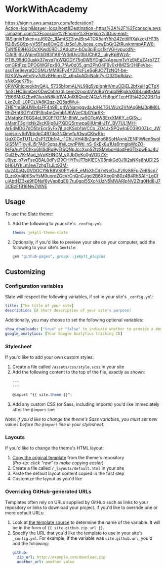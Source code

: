 # WorkWithAcademy

https://signin.aws.amazon.com/federation?Action=login&Issuer=localhost&Destination=https%3A%2F%2Fconsole.aws.amazon.com%2Fconsole%2Fhome%3Fregion%3Dus-east-1&SigninToken=zJ602c_1IAmtSZ3jwJBrs4TOX5anY5h242ettIlRXakzekfH135R2iBvSG9z-yV55Fse8OvQISjJz5q1JhJsoss_ccwEpGr32tRuvkmmpAPW6-ToNfEE9H63OcXKwd0RDL3Aduztv-bOu3piBics1krVGHvpuodN-CiAIBIj6UWgimGtbDB3l1A6-W3dUyU3bUChK2_iukyKpBWzA-PTI5_95dO0uskk37wvq7jrWQODY75g0W5YDgjCkAgeumTvYz9kEuZ4rb7ZTgmGRtFzgjDPOGWGFpx60_7fAv0d05_gm2PhO4F9v0xHMZSr3HiFeVbe-asoTxe8eyraQCGMLrMM9EFy4Y2Z1cFLeSgRJO7TzNQf-be-R2K5VwwEvNjv7dSzBHnmsI2_x6p4oADirNaIn7y-D3ZGpRdav-sNkCgeK75s-0RWGhIcpeokbvQAjL_5735b1pmALNL98g5vpIqnlrlVmuODjEL2bfxeHgCTgX1mSLHO6imCez0DwOahhzqLcemOzponbVVdBqYmpbl9RjokhXGbLmBtlkMqYB6SMrGZEwK1IushN8kIb1V4JgIX8QrpE74QzNFh8gpYTenH1f5i42OZ0B71qLkoZu9-L0PCLVA6K2qz-2Q5sdWul-ZHEYmSl6UWk4aFF4h9B_p4WNamggvdaJdH4TGLWUx2VNAq6MJ0pIM0LRhZHntSGYhG1PiSn4mQymb1J6WzeCtbGYqr6K-2MsfqKnT6GS4eL9C0FFOf1M-8hW_jw5OToAW6ErxXMKY_cGiSy_-sMamT3gHxNk2kcK9ip8JPXiDQ5rnwpa8lIUmiI-J1Y_BV7UL1MH-ArE4MDG7dO5brEqrSvFx7jl_acKSob1aVCCx_ZO4JxSPQwIqEO38G0ZLc_JWiaojso-v6dVbbdpC4R74o3NQmvfuA1wuCKiwRb-UqX0GnTUTLn2sP1ZDb1r4_-1ChUVH4iBrZqmho68SoHAxnkZENPIWIen8woIGiS5MTIxv4Li5r7A9r3qpaJfeiLcwtPWtj_nS-9kEk8u1Ua6rmgipWoZO-lHFaAuYDChkv6hISdRu9yEtSQNpJccXxpSZtzSMvboHdodFeGTIkpwEoJ4UGul2Ey7K-Mad_5VuKEINGM_yXJbOeKo0gVODZX-J9jyp_o7vrFseQBAL0dFvj39CHIYFvJT7pKIECV08ntkGd0J9i2sNKa8hUDI2SbH6UYhLm1ew7zhgTsJLt93M-du240aQvGVOOCYBrB8VS0PYyEiF_eM5XhCd7vNeOsJfz9z86FpjZe6Scn7D_zeXy4j0tlSwYsM0uordZGcVrCnQnCJgcl2B6XXeg0h80z4B4RhSAIHLgCfujAbtHZ3xe9fjDNsf6yVep8qE9j7ru0gpl55XoNUzN5MWARlpNV2Ztg0Hd8jJ73CBzFfB16NwZWNE


## Usage

To use the Slate theme:

1. Add the following to your site's `_config.yml`:

    ```yml
    theme: jekyll-theme-slate
    ```

2. Optionally, if you'd like to preview your site on your computer, add the following to your site's `Gemfile`:

    ```ruby
    gem "github-pages", group: :jekyll_plugins
    ```

## Customizing

### Configuration variables

Slate will respect the following variables, if set in your site's `_config.yml`:

```yml
title: [The title of your site]
description: [A short description of your site's purpose]
```

Additionally, you may choose to set the following optional variables:

```yml
show_downloads: ["true" or "false" to indicate whether to provide a download URL]
google_analytics: [Your Google Analytics tracking ID]
```

### Stylesheet

If you'd like to add your own custom styles:

1. Create a file called `/assets/css/style.scss` in your site
2. Add the following content to the top of the file, exactly as shown:
    ```scss
    ---
    ---

    @import "{{ site.theme }}";
    ```
3. Add any custom CSS (or Sass, including imports) you'd like immediately after the `@import` line

*Note: If you'd like to change the theme's Sass variables, you must set new values before the `@import` line in your stylesheet.*

### Layouts

If you'd like to change the theme's HTML layout:

1. [Copy the original template](https://github.com/pages-themes/slate/blob/master/_layouts/default.html) from the theme's repository<br />(*Pro-tip: click "raw" to make copying easier*)
2. Create a file called `/_layouts/default.html` in your site
3. Paste the default layout content copied in the first step
4. Customize the layout as you'd like

### Overriding GitHub-generated URLs

Templates often rely on URLs supplied by GitHub such as links to your repository or links to download your project. If you'd like to override one or more default URLs:

1. Look at [the template source](https://github.com/pages-themes/slate/blob/master/_layouts/default.html) to determine the name of the variable. It will be in the form of `{{ site.github.zip_url }}`.
2. Specify the URL that you'd like the template to use in your site's `_config.yml`. For example, if the variable was `site.github.url`, you'd add the following:
    ```yml
    github:
      zip_url: http://example.com/download.zip
      another_url: another value
    ```

